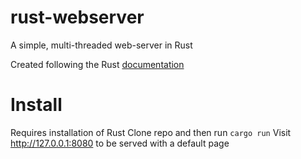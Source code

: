 # rust-webserver
A simple, multi-threaded web-server in Rust

Created following the Rust [documentation](https://doc.rust-lang.org/book/second-edition/ch20-00-final-project-a-web-server.html)

# Install
Requires installation of Rust
Clone repo and then run `cargo run`
Visit http://127.0.0.1:8080 to be served with a default page
